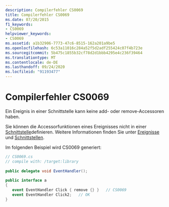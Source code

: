 ```yaml
---
description: Compilerfehler CS0069
title: Compilerfehler CS0069
ms.date: 07/20/2015
f1_keywords:
- CS0069
helpviewer_keywords:
- CS0069
ms.assetid: a1b32906-7773-47c6-8515-162a201a9be5
ms.openlocfilehash: 6c53a11016c284a52f5d2adf255424c07f4b723e
ms.sourcegitcommit: 5b475c1855b32cf78d2d1bbb4295e4c236f39464
ms.translationtype: MT
ms.contentlocale: de-DE
ms.lasthandoff: 09/24/2020
ms.locfileid: "91193477"
---
```

# <a name="compiler-error-cs0069"></a>Compilerfehler CS0069

Ein Ereignis in einer Schnittstelle kann keine add- oder remove-Accessoren haben.  
  
 Sie können die Accessorfunktionen eines Ereignisses nicht in einer [Schnittstelle](../language-reference/keywords/interface.md)definieren. Weitere Informationen finden Sie unter [Ereignisse](../programming-guide/events/index.md) und [Schnittstellen](../programming-guide/interfaces/index.md).  
  
 Im folgenden Beispiel wird CS0069 generiert:  
  
```csharp  
// CS0069.cs  
// compile with: /target:library  
  
public delegate void EventHandler();  
  
public interface a  
{  
   event EventHandler Click { remove {} }   // CS0069  
   event EventHandler Click2;   // OK  
}  
```

